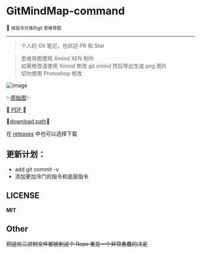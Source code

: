 # GitMindMap-command

:blue_book: <small> 按指令分类的git 思维导图</small>

---

> 个人的 Git 笔记，也欢迎 PR 和 Star

> 思维导图使用 Xmind XEN 制作  
> 如需修改请使用 Xmind 修改 git.xmind 然后导出生成 png 图片  
> 切勿使用 Photoshop 修改

![image](https://github.com/Kuri-su/GitMindMap-command/blob/master/Git_V2.16.2.png "showPNG")   

:sparkles:[原始图](https://raw.githubusercontent.com/Kuri-su/GitMindMap-command/master/Git_V2.16.2.png "pic" ):sparkles:

:crystal_ball:[ PDF ](https://github.com/Kuri-su/GitMindMap-command/blob/master/Git_V2.16.2.pdf "pdf" ):crystal_ball:

:gift:[download path](https://github.com/Kuri-su/GitMindMap-command/archive/0.1.zip "download path" ):gift:

在 [releases](https://github.com/Kuri-su/GitMindMap-command/releases) 中也可以选择下载

## 更新计划：

* add git commit -v
* 添加更加冷门的指令和底层指令

## LICENSE

**MIT**

## Other
~~把这些二进制文件都放到这个 Repo 里是一个非常愚蠢的决定~~
